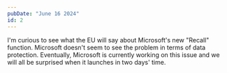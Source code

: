 ```yaml
---
pubDate: "June 16 2024"
id: 2
---
```


I'm curious to see what the EU will say about Microsoft's new "Recall" function. Microsoft doesn't seem to see the problem in terms of data protection. Eventually, Microsoft is currently working on this issue and we will all be surprised when it launches in two days' time.